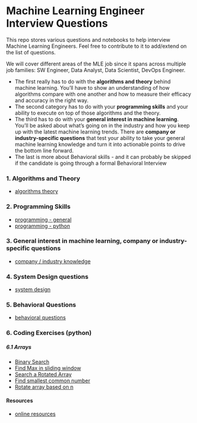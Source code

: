 # Machine Learning Engineer Interview Questions

This repo stores various questions and notebooks to help interview Machine Learning Engineers.
Feel free to contribute to it to add/extend on the list of questions.

We will cover different areas of the MLE job since it spans across multiple job families: SW Engineer, Data Analyst, Data Scientist, DevOps Engineer.
- The first really has to do with the **algorithms and theory** behind machine learning. You’ll have to show an understanding of how algorithms compare with one another and how to measure their efficacy and accuracy in the right way.
- The second category has to do with your **programming skills** and your ability to execute on top of those algorithms and the theory.
- The third has to do with your **general interest in machine learning**. You’ll be asked about what’s going on in the industry and how you keep up with the latest machine learning trends. There are **company or industry-specific questions** that test your ability to take your general machine learning knowledge and turn it into actionable points to drive the bottom line forward.
- The last is more about Behavioral skills - and it can probably be skipped if the candidate is going through a formal Behavioral Interview

### 1. Algorithms and Theory
- [algorithms theory](questions/algorithms-theory.md)

### 2. Programming Skills
- [programming - general](questions/programming.md)
- [programming - python](questions/python-programming.md)


### 3. General interest in machine learning, company or industry-specific questions
- [company / industry knowledge](questions/company-industry-knowledge.md)

### 4. System Design questions
- [system design](questions/system-design.md)

### 5. Behavioral Questions
- [behavioral questions](questions/general-behavioral.md)

### 6. Coding Exercises (python)
##### 6.1 Arrays
- [Binary Search](exercises/arrays/binary_search_array.ipynb)
- [Find Max in sliding window](exercises/arrays/max_sliding_window.ipynb)
- [Search a Rotated Array](exercises/arrays/search_rotated_array.ipynb)
- [Find smallest common number](exercises/arrays/smallest_common_number.ipynb)
- [Rotate array based on n](exercises/arrays/rotate_array_n_elements.ipynb)

#### Resources
 - [online resources](questions/resources.md)
